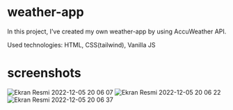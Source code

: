 # weather-app


In this project, I've created my own weather-app by using AccuWeather API. 

Used technologies: HTML, CSS(tailwind), Vanilla JS

# screenshots

![Ekran Resmi 2022-12-05 20 06 07](https://user-images.githubusercontent.com/101986399/205698748-3a531337-31b0-481e-aba3-3c24690e53f7.png)
![Ekran Resmi 2022-12-05 20 06 22](https://user-images.githubusercontent.com/101986399/205698770-1b7620bc-c6f8-4185-8a93-b4238f09acb8.png)
![Ekran Resmi 2022-12-05 20 06 37](https://user-images.githubusercontent.com/101986399/205698786-6e1efbc7-98d7-4ade-8c75-eb2d00a8c713.png)

